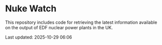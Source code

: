 # Nuke Watch

This repository includes code for retrieving the latest information available on the output of EDF nuclear power plants in the UK.

Last updated: 2025-10-29 06:06
